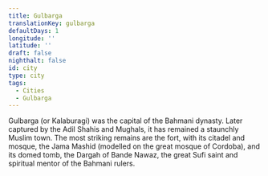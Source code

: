 ```yaml
---
title: Gulbarga
translationKey: gulbarga
defaultDays: 1
longitude: ''
latitude: ''
draft: false
nighthalt: false
id: city
type: city
tags:
  - Cities
  - Gulbarga
---
```

Gulbarga (or Kalaburagi) was the capital of the Bahmani dynasty. Later captured by the Adil Shahis and Mughals, it has remained a staunchly Muslim town. The most striking remains are the fort, with its citadel and mosque, the Jama Mashid (modelled on the great mosque of Cordoba), and its domed tomb, the Dargah of Bande Nawaz, the great Sufi saint and spiritual mentor of the Bahmani rulers. 